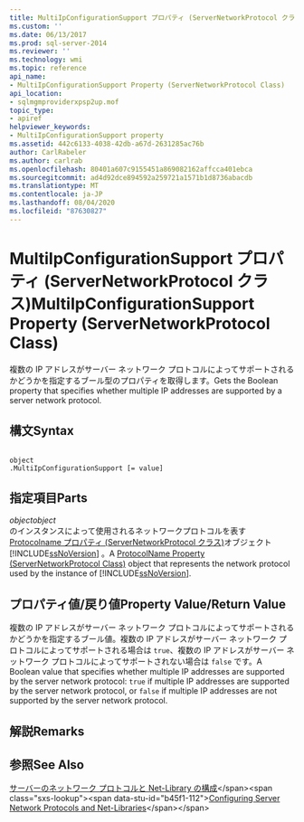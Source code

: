 ```yaml
---
title: MultiIpConfigurationSupport プロパティ (ServerNetworkProtocol クラス) |Microsoft Docs
ms.custom: ''
ms.date: 06/13/2017
ms.prod: sql-server-2014
ms.reviewer: ''
ms.technology: wmi
ms.topic: reference
api_name:
- MultiIpConfigurationSupport Property (ServerNetworkProtocol Class)
api_location:
- sqlmgmproviderxpsp2up.mof
topic_type:
- apiref
helpviewer_keywords:
- MultiIpConfigurationSupport property
ms.assetid: 442c6133-4038-42db-a67d-2631285ac76b
author: CarlRabeler
ms.author: carlrab
ms.openlocfilehash: 80401a607c9155451a869082162affcca401ebca
ms.sourcegitcommit: ad4d92dce894592a259721a1571b1d8736abacdb
ms.translationtype: MT
ms.contentlocale: ja-JP
ms.lasthandoff: 08/04/2020
ms.locfileid: "87630827"
---
```

# <a name="multiipconfigurationsupport-property-servernetworkprotocol-class"></a><span data-ttu-id="b45f1-102">MultiIpConfigurationSupport プロパティ (ServerNetworkProtocol クラス)</span><span class="sxs-lookup"><span data-stu-id="b45f1-102">MultiIpConfigurationSupport Property (ServerNetworkProtocol Class)</span></span>
  <span data-ttu-id="b45f1-103">複数の IP アドレスがサーバー ネットワーク プロトコルによってサポートされるかどうかを指定するブール型のプロパティを取得します。</span><span class="sxs-lookup"><span data-stu-id="b45f1-103">Gets the Boolean property that specifies whether multiple IP addresses are supported by a server network protocol.</span></span>  
  
## <a name="syntax"></a><span data-ttu-id="b45f1-104">構文</span><span class="sxs-lookup"><span data-stu-id="b45f1-104">Syntax</span></span>  
  
```  
  
object  
.MultiIpConfigurationSupport [= value]  
```  
  
## <a name="parts"></a><span data-ttu-id="b45f1-105">指定項目</span><span class="sxs-lookup"><span data-stu-id="b45f1-105">Parts</span></span>  
 <span data-ttu-id="b45f1-106">*object*</span><span class="sxs-lookup"><span data-stu-id="b45f1-106">*object*</span></span>  
 <span data-ttu-id="b45f1-107">のインスタンスによって使用されるネットワークプロトコルを表す[Protocolname プロパティ (ServerNetworkProtocol クラス)](servernetworkprotocol-class.md)オブジェクト [!INCLUDE[ssNoVersion](../../../includes/ssnoversion-md.md)] 。</span><span class="sxs-lookup"><span data-stu-id="b45f1-107">A [ProtocolName Property (ServerNetworkProtocol Class)](servernetworkprotocol-class.md) object that represents the network protocol used by the instance of [!INCLUDE[ssNoVersion](../../../includes/ssnoversion-md.md)].</span></span>  
  
## <a name="property-valuereturn-value"></a><span data-ttu-id="b45f1-108">プロパティ値/戻り値</span><span class="sxs-lookup"><span data-stu-id="b45f1-108">Property Value/Return Value</span></span>  
 <span data-ttu-id="b45f1-109">複数の IP アドレスがサーバー ネットワーク プロトコルによってサポートされるかどうかを指定するブール値。複数の IP アドレスがサーバー ネットワーク プロトコルによってサポートされる場合は `true`、複数の IP アドレスがサーバー ネットワーク プロトコルによってサポートされない場合は `false` です。</span><span class="sxs-lookup"><span data-stu-id="b45f1-109">A Boolean value that specifies whether multiple IP addresses are supported by the server network protocol: `true` if multiple IP addresses are supported by the server network protocol, or `false` if multiple IP addresses are not supported by the server network protocol.</span></span>  
  
## <a name="remarks"></a><span data-ttu-id="b45f1-110">解説</span><span class="sxs-lookup"><span data-stu-id="b45f1-110">Remarks</span></span>  
  
## <a name="see-also"></a><span data-ttu-id="b45f1-111">参照</span><span class="sxs-lookup"><span data-stu-id="b45f1-111">See Also</span></span>  
 <span data-ttu-id="b45f1-112">[サーバーのネットワーク プロトコルと Net-Library の構成](https://msdn.microsoft.com/library/ms177485\(v=sql.100\).aspx)</span><span class="sxs-lookup"><span data-stu-id="b45f1-112">[Configuring Server Network Protocols and Net-Libraries](https://msdn.microsoft.com/library/ms177485\(v=sql.100\).aspx)</span></span>  
  
  
